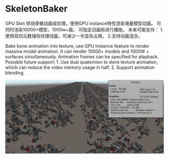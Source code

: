 # SkeletonBaker
GPU Skin
烘焙骨骼动画成纹理，使用GPU instance特性渲染海量模型动画。
可同时渲染10000+模型，1000w+面。
可指定动画帧进行播放。
未来可能支持：
1.使用双四元数储存纹理动画，可减少一半显存占用。
2.支持动画混合。

Bake bone animation into texture, use GPU Instance feature to render massive model animation. It can render 10000+ models and 1000W + surfaces simultaneously. Animation frames can be specified for playback. Possible future support: 1. Use dual quaternion to store texture animation, which can reduce the video memory usage in half. 2. Support animation blending.

![image](https://github.com/polite1233/SkeletonBaker/blob/main/image/WX20210129-013908%402x.png)
